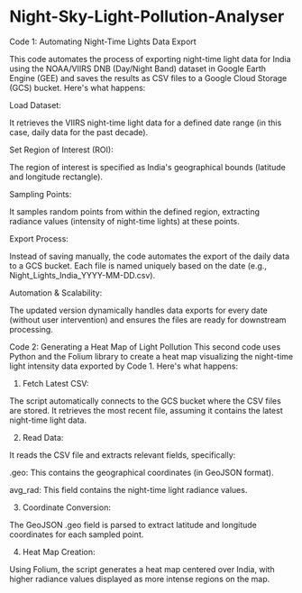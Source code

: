 # Night-Sky-Light-Pollution-Analyser
Code 1: Automating Night-Time Lights Data Export

This code automates the process of exporting night-time light data for India using the NOAA/VIIRS DNB (Day/Night Band) dataset in Google Earth Engine (GEE) and saves the results as CSV files to a Google Cloud Storage (GCS) bucket. Here's what happens:

Load Dataset:

It retrieves the VIIRS night-time light data for a defined date range (in this case, daily data for the past decade).

Set Region of Interest (ROI):

The region of interest is specified as India's geographical bounds (latitude and longitude rectangle).

Sampling Points:

It samples random points from within the defined region, extracting radiance values (intensity of night-time lights) at these points.

Export Process:

Instead of saving manually, the code automates the export of the daily data to a GCS bucket. Each file is named uniquely based on the date (e.g., Night_Lights_India_YYYY-MM-DD.csv).

Automation & Scalability:

The updated version dynamically handles data exports for every date (without user intervention) and ensures the files are ready for downstream processing.


Code 2: Generating a Heat Map of Light Pollution
This second code uses Python and the Folium library to create a heat map visualizing the night-time light intensity data exported by Code 1. Here's what happens:

1. Fetch Latest CSV:

The script automatically connects to the GCS bucket where the CSV files are stored. It retrieves the most recent file, assuming it contains the latest night-time light data.

2. Read Data:

It reads the CSV file and extracts relevant fields, specifically:

.geo: This contains the geographical coordinates (in GeoJSON format).

avg_rad: This field contains the night-time light radiance values.

3. Coordinate Conversion:

The GeoJSON .geo field is parsed to extract latitude and longitude coordinates for each sampled point.

4. Heat Map Creation:

Using Folium, the script generates a heat map centered over India, with higher radiance values displayed as more intense regions on the map.
